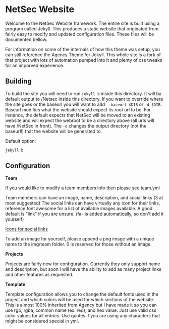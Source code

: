 NetSec Website
==============

Welcome to the NetSec Website framework. The entire site is built using a program
called Jekyll. This produces a static website that originated from fairly easy to
modify and updated configuration files. These files will be documented bellow.

For information on some of the internals of how this theme was setup, you can
still reference the Agency Theme for Jekyll. This whole site is a fork of that
project with lots of automation pumped into it and plenty of css tweaks for an
imporved experience.

Building
--------

To build the site you will need to run `jekyll b` inside this directory. It will
by default output to /Netsec inside this directory. If you want to override where
the site goes or the baseurl you will want to add `--baseurl $DIR` or `-d $DIR`.
Baseurl modifies what the website should expect its root url to be. For instance,
the default expects that NetSec will be moved to an existing website and will expect
the webroot to be a directory above (all urls will have /NetSec in front). The
`-d` changes the output directory (not the baseurl!) that the website will be
generated to.

Default option:
```
jekyll b
```

Configuration
-------------

__Team__

If you would like to modify a team members info then please see team.yml

Team members can have an image, name, description, and social links (3 at most suggested)
The social links can have virtually any icon for their links, reference font awesome
for a list of available images available. A good default is "link" if you are unsure.
(fa- is added automatically, so don't add it yourself)

[Icons for social links](http://fontawesome.io/icons/#brand)

To add an image for yourself, please append a png image with a unique name to
the img/team folder. 0 is reserved for those without an image.

__Projects__

Projects are fairly new for configuration. Currently they only support name and
description, but soon I will have the ability to add as many project links
and other features as requested.

__Template__

Template configuration allows you to change the default fonts used in the project
and which colors will be used for which sections of the website. This is almost
100% inherited from Agency but I have made it so you can use rgb, rgba, common name (ex: red),
and hex value. Just use valid css color values for all entries. Use quotes if you
are using any characters that might be considered special in yml.
